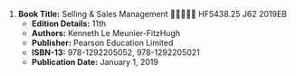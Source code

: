 1. **Book Title:** Selling & Sales Management 🚨🚨🚨🚨🚨 HF5438.25 J62 2019EB
   - **Edition Details:** 11th
   - **Authors:** Kenneth Le Meunier-FitzHugh
   - **Publisher:** Pearson Education Limited
   - **ISBN-13:** 978-1292205052, 978-1292205021
   - **Publication Date:** January 1, 2019


